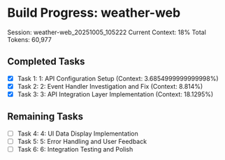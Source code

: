 # Build Progress: weather-web
Session: weather-web_20251005_105222
Current Context: 18%
Total Tokens: 60,977

## Completed Tasks
- [x] Task 1: 1: API Configuration Setup (Context: 3.6854999999999998%)
- [x] Task 2: 2: Event Handler Investigation and Fix (Context: 8.814%)
- [x] Task 3: 3: API Integration Layer Implementation (Context: 18.1295%)

## Remaining Tasks
- [ ] Task 4: 4: UI Data Display Implementation
- [ ] Task 5: 5: Error Handling and User Feedback
- [ ] Task 6: 6: Integration Testing and Polish
